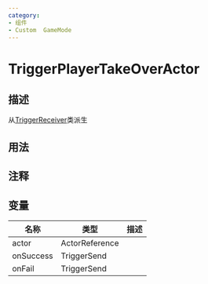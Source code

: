 ```yaml
---
category: 
- 组件
- Custom  GameMode
---
```

# TriggerPlayerTakeOverActor
## 描述
从[TriggerReceiver](./TriggerReceiver.md)类派生
## 用法

## 注释

## 变量
| 名称 | 类型 | 描述 |
| ----------- | ----------- | ----------- |
| actor | ActorReference |  |  
| onSuccess | TriggerSend |  |  
| onFail | TriggerSend |  |  
